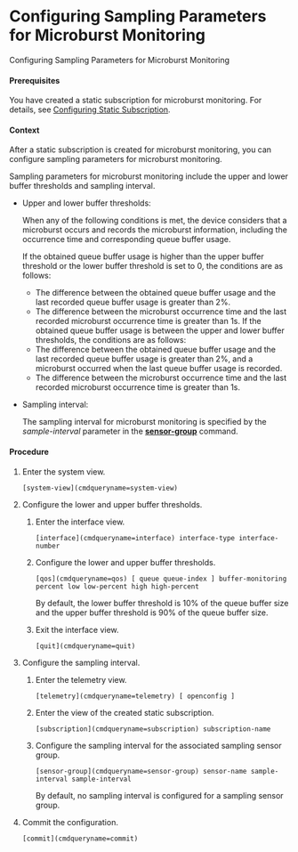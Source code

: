 Configuring Sampling Parameters for Microburst Monitoring
=========================================================

Configuring Sampling Parameters for Microburst Monitoring

#### Prerequisites

You have created a static subscription for microburst monitoring. For details, see [Configuring Static Subscription](galaxy_telemetry_cfg_0008_c.html).


#### Context

After a static subscription is created for microburst monitoring, you can configure sampling parameters for microburst monitoring.

Sampling parameters for microburst monitoring include the upper and lower buffer thresholds and sampling interval.

* Upper and lower buffer thresholds:
  
  When any of the following conditions is met, the device considers that a microburst occurs and records the microburst information, including the occurrence time and corresponding queue buffer usage.
  
  If the obtained queue buffer usage is higher than the upper buffer threshold or the lower buffer threshold is set to 0, the conditions are as follows:
  + The difference between the obtained queue buffer usage and the last recorded queue buffer usage is greater than 2%.
  + The difference between the microburst occurrence time and the last recorded microburst occurrence time is greater than 1s.
  If the obtained queue buffer usage is between the upper and lower buffer thresholds, the conditions are as follows:
  + The difference between the obtained queue buffer usage and the last recorded queue buffer usage is greater than 2%, and a microburst occurred when the last queue buffer usage is recorded.
  + The difference between the microburst occurrence time and the last recorded microburst occurrence time is greater than 1s.
* Sampling interval:
  
  The sampling interval for microburst monitoring is specified by the *sample-interval* parameter in the [**sensor-group**](cmdqueryname=sensor-group) command.

#### Procedure

1. Enter the system view.
   
   
   ```
   [system-view](cmdqueryname=system-view)
   ```
2. Configure the lower and upper buffer thresholds.
   1. Enter the interface view.
      
      
      ```
      [interface](cmdqueryname=interface) interface-type interface-number
      ```
   2. Configure the lower and upper buffer thresholds.
      
      
      ```
      [qos](cmdqueryname=qos) [ queue queue-index ] buffer-monitoring percent low low-percent high high-percent
      ```
      
      By default, the lower buffer threshold is 10% of the queue buffer size and the upper buffer threshold is 90% of the queue buffer size.
   3. Exit the interface view.
      
      
      ```
      [quit](cmdqueryname=quit)
      ```
3. Configure the sampling interval.
   1. Enter the telemetry view.
      
      
      ```
      [telemetry](cmdqueryname=telemetry) [ openconfig ]
      ```
   2. Enter the view of the created static subscription.
      
      
      ```
      [subscription](cmdqueryname=subscription) subscription-name
      ```
   3. Configure the sampling interval for the associated sampling sensor group.
      
      
      ```
      [sensor-group](cmdqueryname=sensor-group) sensor-name sample-interval sample-interval
      ```
      
      By default, no sampling interval is configured for a sampling sensor group.
4. Commit the configuration.
   
   
   ```
   [commit](cmdqueryname=commit)
   ```